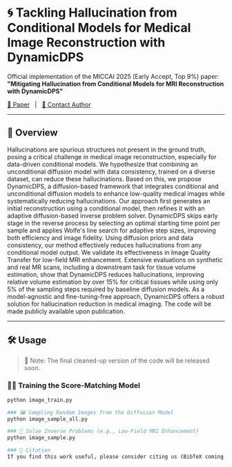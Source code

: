 # 🌀 Tackling Hallucination from Conditional Models for Medical Image Reconstruction with DynamicDPS

Official implementation of the MICCAI 2025 (Early Accept, Top 9%) paper:  
**"Mitigating Hallucination from Conditional Models for MRI Reconstruction with DynamicDPS"**

[📄 Paper](https://arxiv.org/abs/...) &nbsp;&nbsp;|&nbsp;&nbsp; [📧 Contact Author](mailto:seunghoi.kim.17@ucl.ac.uk)

---

## 🚀 Overview

Hallucinations are spurious structures not present in the ground truth, posing a critical challenge in medical image reconstruction, especially for data-driven conditional models. We hypothesize that combining an unconditional diffusion model with data consistency, trained on a diverse dataset, can reduce these hallucinations. Based on this, we propose DynamicDPS, a diffusion-based framework that integrates conditional and unconditional diffusion models to enhance low-quality medical images while systematically reducing hallucinations. Our approach first generates an initial reconstruction using a conditional model, then refines it with an adaptive diffusion-based inverse problem solver. DynamicDPS skips early stage in the reverse process by selecting an optimal starting time point per sample and applies Wolfe's line search for adaptive step sizes, improving both efficiency and image fidelity. Using diffusion priors and data consistency, our method effectively reduces hallucinations from any conditional model output. We validate its effectiveness in Image Quality Transfer for low-field MRI enhancement. Extensive evaluations on synthetic and real MR scans, including a downstream task for tissue volume estimation, show that DynamicDPS reduces hallucinations, improving relative volume estimation by over 15% for critical tissues while using only 5% of the sampling steps required by baseline diffusion models. As a model-agnostic and fine-tuning-free approach, DynamicDPS offers a robust solution for hallucination reduction in medical imaging. The code will be made publicly available upon publication.

---

## 🛠️ Usage

> 🔧 Note: The final cleaned-up version of the code will be released soon.

### 🧑‍🏫 Training the Score-Matching Model
```bash
python image_train.py

### 🖼️ Sampling Random Images from the Diffusion Model
python image_sample_all.py

### 🔄 Solve Inverse Problems (e.g., Low-Field MRI Enhancement)
python image_sample.py

### 📌 Citation
If you find this work useful, please consider citing us (BibTeX coming soon).


